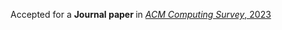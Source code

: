Accepted for a <b>Journal paper </b> in <a href="https://doi.org/10.1145/3625819"><em> ACM Computing Survey</em>, 2023</a>
